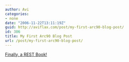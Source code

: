 ```yaml
---
author: Avi
categories:
- none
date: "2006-11-22T13:11:19Z"
guid: http://aviflax.com/post/my-first-arc90-blog-post/
id: 386
title: My First Arc90 Blog Post
url: /post/my-first-arc90-blog-post/
---
```

[Finally, a REST Book!](http://blog.arc90.com/2006/11/finally_a_rest_book.php)